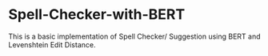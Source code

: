 # Spell-Checker-with-BERT
This is a basic implementation of Spell Checker/ Suggestion using BERT and Levenshtein Edit Distance. 

